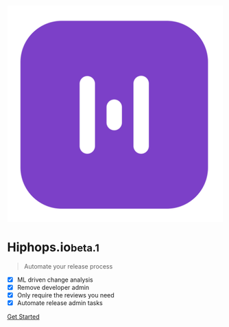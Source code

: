 <!-- _coverpage.md -->

![logo](_media/inverted-logo.svg ":size=200")

# Hiphops.io<small>beta.1</small>

> Automate your release process

- [x] ML driven change analysis
- [x] Remove developer admin
- [x] Only require the reviews you need
- [x] Automate release admin tasks

<!-- [GitHub](https://github.com/docsifyjs/docsify/) -->

[Get Started](#introduction)
